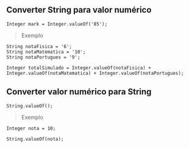## Converter String para valor numérico
```
Integer mark = Integer.valueOf('85');
```

>Exemplo
```
String notaFisica = '6';
String notaMatematica = '10';
String notaPortugues = '9';

Integer totalSimulado = Integer.valueOf(notaFisica) + Integer.valueOf(notaMatematica) + Integer.valueOf(notaPortugues);
```

## Converter valor numérico para String
```
String.valueOf();
```
> Exemplo
```
Integer nota = 10;

String.valueOf(nota);
